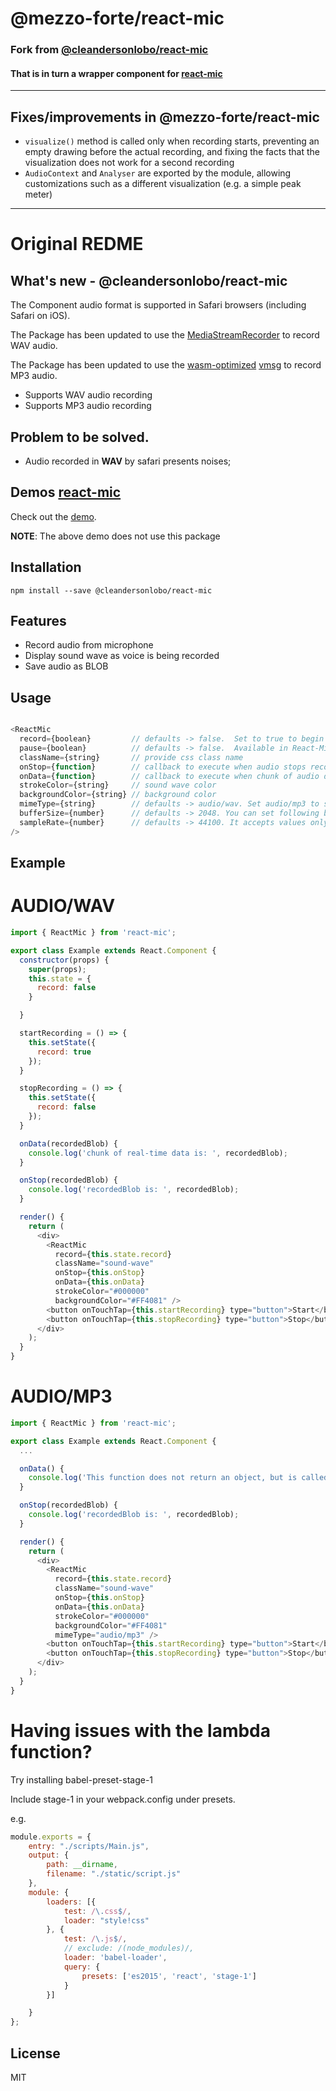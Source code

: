 # @mezzo-forte/react-mic
### Fork from [@cleandersonlobo/react-mic](https://github.com/cleandersonlobo/react-mic)
#### That is in turn a wrapper component for [react-mic](https://github.com/hackingbeauty/react-mic)

---

## Fixes/improvements in @mezzo-forte/react-mic

* `visualize()` method is called only when recording starts, preventing an empty drawing before the actual recording, and fixing the facts that the visualization does not work for a second recording 
* `AudioContext` and `Analyser` are exported by the module, allowing customizations such as a different visualization (e.g. a simple peak meter)

---

# Original REDME

## What's new - @cleandersonlobo/react-mic

The Component audio format is supported in Safari browsers (including Safari on iOS). 

The Package has been updated to use the [MediaStreamRecorder](https://github.com/cleandersonlobo/MediaStreamRecorder) to record WAV audio.

The Package has been updated to use the [wasm-optimized](https://hackernoon.com/creating-webassembly-powered-library-for-modern-web-846da334f8fc) [vmsg](https://github.com/Kagami/vmsg) to record MP3 audio.


- Supports WAV audio recording
- Supports MP3 audio recording

## Problem to be solved.

- Audio recorded in **WAV** by safari presents noises;


## Demos [react-mic](https://github.com/hackingbeauty/react-mic)


Check out the [demo](https://www.voicerecordpro.com/#/record).

**NOTE**: The above demo does not use this package

## Installation

`npm install --save @cleandersonlobo/react-mic`

## Features

- Record audio from microphone
- Display sound wave as voice is being recorded
- Save audio as BLOB

## Usage

```js

<ReactMic
  record={boolean}         // defaults -> false.  Set to true to begin recording
  pause={boolean}          // defaults -> false.  Available in React-Mic-Plus upgrade only
  className={string}       // provide css class name
  onStop={function}        // callback to execute when audio stops recording
  onData={function}        // callback to execute when chunk of audio data is available
  strokeColor={string}     // sound wave color
  backgroundColor={string} // background color
  mimeType={string}        // defaults -> audio/wav. Set audio/mp3 to switch to MP3
  bufferSize={number}      // defaults -> 2048. You can set following bufferSize values: 0, 256, 512, 1024, 2048, 4096, 8192, and 16384. 
  sampleRate={number}      // defaults -> 44100. It accepts values only in range: 22050 to 96000 
/>

```

## Example 

# AUDIO/WAV

```js
import { ReactMic } from 'react-mic';

export class Example extends React.Component {
  constructor(props) {
    super(props);
    this.state = {
      record: false
    }

  }

  startRecording = () => {
    this.setState({
      record: true
    });
  }

  stopRecording = () => {
    this.setState({
      record: false
    });
  }

  onData(recordedBlob) {
    console.log('chunk of real-time data is: ', recordedBlob);
  }

  onStop(recordedBlob) {
    console.log('recordedBlob is: ', recordedBlob);
  }

  render() {
    return (
      <div>
        <ReactMic
          record={this.state.record}
          className="sound-wave"
          onStop={this.onStop}
          onData={this.onData}
          strokeColor="#000000"
          backgroundColor="#FF4081" />
        <button onTouchTap={this.startRecording} type="button">Start</button>
        <button onTouchTap={this.stopRecording} type="button">Stop</button>
      </div>
    );
  }
}
```

# AUDIO/MP3

```js
import { ReactMic } from 'react-mic';

export class Example extends React.Component {
  ...

  onData() {
    console.log('This function does not return an object, but is called at a time interval of 10ms');
  }

  onStop(recordedBlob) {
    console.log('recordedBlob is: ', recordedBlob);
  }

  render() {
    return (
      <div>
        <ReactMic
          record={this.state.record}
          className="sound-wave"
          onStop={this.onStop}
          onData={this.onData}
          strokeColor="#000000"
          backgroundColor="#FF4081" 
          mimeType="audio/mp3" />
        <button onTouchTap={this.startRecording} type="button">Start</button>
        <button onTouchTap={this.stopRecording} type="button">Stop</button>
      </div>
    );
  }
}
```
# Having issues with the lambda function?
Try installing babel-preset-stage-1

Include stage-1 in your webpack.config under presets.

e.g.

```js
module.exports = {
    entry: "./scripts/Main.js",
    output: {
        path: __dirname,
        filename: "./static/script.js"
    },
    module: {
        loaders: [{
            test: /\.css$/,
            loader: "style!css"
        }, {
            test: /\.js$/,
            // exclude: /(node_modules)/,
            loader: 'babel-loader',
            query: {
                presets: ['es2015', 'react', 'stage-1']
            }
        }]

    }
};
```

## License

MIT
